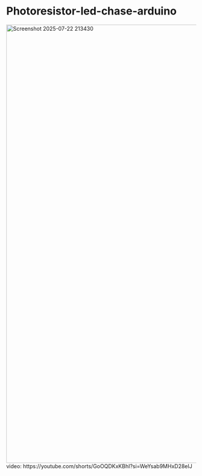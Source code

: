 # Photoresistor-led-chase-arduino
<img width="1999" height="1161" alt="Screenshot 2025-07-22 213430" src="https://github.com/user-attachments/assets/cb2f0925-7a52-48b0-a9af-0d74e7a505d4" />
video: https://youtube.com/shorts/GoOQDKxKBhI?si=WeYsab9MHxD28eIJ
